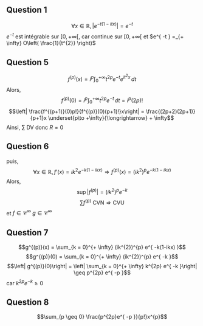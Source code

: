 ## Question 1
$$\forall x \in \mathbb{R}, \left| e^{ -t(1-itx) }\right| = e^{ -t }$$
$e^{ -t }$ est intégrable sur $[0, + \infty[$, car continue sur $[0, + \infty[$ et $e^{ -t } =_{+ \infty} O\left( \frac{1}{t^{2}} \right)$

## Question 5
$$f^{(p)}(x) = i^{p} \int_{0}^{+ \infty} t^{2p} e^{ -t }e^{ i t^{2}x} \, dt$$
Alors,  
$$f^{(p)}(0) = i^{p} \int_{0}^{+ \infty} t^{2p} e^{ -t } \, dt = i^{p} (2p)!$$
$$\left| \frac{f^{(p+1)}(0)p!}{f^{(p)}(0)(p+1)!}x\right| = \frac{(2p+2)(2p+1)}{p+1}x \underset{p\to +\infty}{\longrightarrow} + \infty$$
Ainsi, $\sum$ DV donc $R = 0$

## Question 6
puis, 
$$\forall x \in \mathbb{R}, f'(x) = ik^{2}e^{ -k(1-ikx) } \Rightarrow f^{(p)}(x)=(ik^{2})^{p} e^{ -k(1-ikx) }$$
Alors, 
$$\sup \left| f^{(p)}\right| = (ik^{2})^{p} e^{ -k } $$
$$\sum  f^{(p)}  \text{ CVN} \Rightarrow \text{CVU}$$
et $f \in \mathcal{C}^{\infty}$
$g \in \mathcal{C}^{\infty}$

## Question 7
$$g^{(p)}(x) = \sum_{k = 0}^{+ \infty} (ik^{2})^{p} e^{ -k(1-ikx) }$$
$$g^{(p)}(0) = \sum_{k = 0}^{+ \infty} (ik^{2})^{p} e^{ -k }$$
$$\left| g^{(p)}(0)\right| = \left| \sum_{k = 0}^{+ \infty} k^{2p} e^{ -k }\right|  \geq p^{2p} e^{ -p }$$
car $k^{2p} e^{ -k }\geq 0$

## Question 8
$$\sum_{p \geq 0} \frac{p^{2p}e^{ -p }}{p!}x^{p}$$
